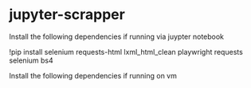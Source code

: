 # jupyter-scrapper


Install the following dependencies if running via juypter notebook

!pip install selenium requests-html lxml_html_clean playwright requests selenium bs4






Install the following dependencies if running on vm
